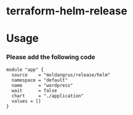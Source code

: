 # terraform-helm-release
# Usage
### Please add the following code 
```
module "app" {
  source    = "moldangrus/release/helm"
  namespace = "default"
  name      = "wordpress"
  wait      = false
  chart     = "./application"
  values = []
}
```